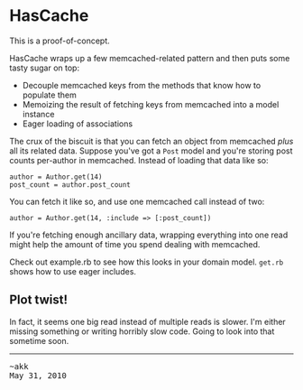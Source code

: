 # HasCache

This is a proof-of-concept.

HasCache wraps up a few memcached-related pattern and then puts some tasty sugar on top:

- Decouple memcached keys from the methods that know how to populate them
- Memoizing the result of fetching keys from memcached into a model instance
- Eager loading of associations

The crux of the biscuit is that you can fetch an object from memcached _plus_ all its related data. Suppose you've got a `Post` model and you're storing post counts per-author in memcached. Instead of loading that data like so:

    author = Author.get(14)
    post_count = author.post_count
    
You can fetch it like so, and use one memcached call instead of two:

    author = Author.get(14, :include => [:post_count])
    
If you're fetching enough ancillary data, wrapping everything into one read might help the amount of time you spend dealing with memcached.

Check out example.rb to see how this looks in your domain model. `get.rb` shows how to use eager includes. 

## Plot twist!

In fact, it seems one big read instead of multiple reads is slower. I'm either missing something or writing horribly slow code. Going to look into that sometime soon.

---
<pre>
~akk
May 31, 2010
</pre>